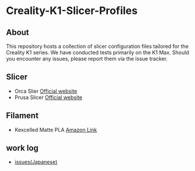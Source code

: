 # Creality-K1-Slicer-Profiles

## About
This repository hosts a collection of slicer configuration files tailored for the Creality K1 series. We have conducted tests primarily on the K1 Max. Should you encounter any issues, please report them via the issue tracker.

## Slicer
- Orca Slier    [Official website](https://github.com/SoftFever/OrcaSlicer)
- Prusa Slicer  [Official website](https://www.prusa3d.com/en/page/prusaslicer_424/)

## Filament
- Kexcelled Matte PLA [Amazon Link](https://amzn.asia/d/08aafd0)

## work log
- [issues(Japanese)](https://github.com/open-rdc/Creality-K1-Slicer-Profiles/issues) 
